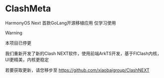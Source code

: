 # ClashMeta
HarmonyOS Next 首款GoLang开源移植应用
仅学习使用

> [!WARNING]
> 本项目已停更
>
> 我们重新开发了新的Clash NEXT软件，使用前端ArkTS开发，基于FlClash内核，UI更精美，内核更稳定
>
> 若要获取更新，请您移步至 https://github.com/xiaobaigroup/ClashNEXT
